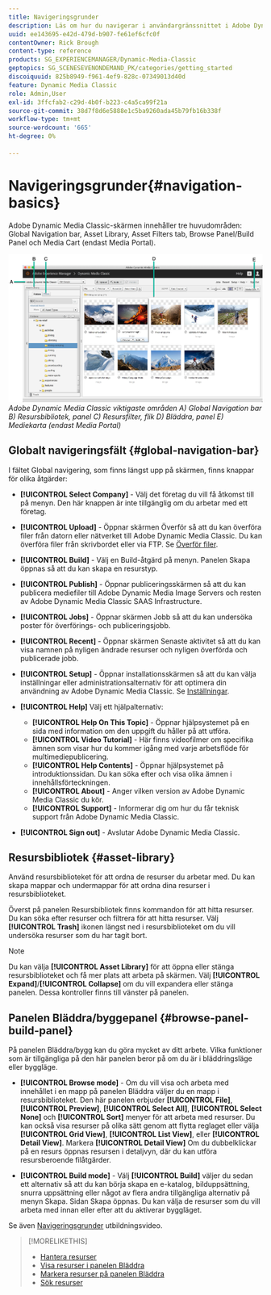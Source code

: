 ```yaml
---
title: Navigeringsgrunder
description: Läs om hur du navigerar i användargränssnittet i Adobe Dynamic Media Classic.
uuid: ee143695-e42d-479d-b907-fe61ef6cfc0f
contentOwner: Rick Brough
content-type: reference
products: SG_EXPERIENCEMANAGER/Dynamic-Media-Classic
geptopics: SG_SCENESEVENONDEMAND_PK/categories/getting_started
discoiquuid: 825b8949-f961-4ef9-828c-07349013d40d
feature: Dynamic Media Classic
role: Admin,User
exl-id: 3ffcfab2-c29d-4b0f-b223-c4a5ca99f21a
source-git-commit: 38d7f8d6e5888e1c5ba9260ada45b79fb16b338f
workflow-type: tm+mt
source-wordcount: '665'
ht-degree: 0%

---
```


# Navigeringsgrunder{#navigation-basics}

Adobe Dynamic Media Classic-skärmen innehåller tre huvudområden: Global Navigation bar, Asset Library, Asset Filters tab, Browse Panel/Build Panel och Media Cart (endast Media Portal).

![Navigeringsgrunder](/help/using/assets/gs_navigation_basics_popup_popup.png)
*Adobe Dynamic Media Classic viktigaste områden*
*A) Global Navigation bar B) Resursbibliotek, panel C) Resursfilter, flik D) Bläddra, panel E) Mediekarta (endast Media Portal)*

## Globalt navigeringsfält {#global-navigation-bar}

I fältet Global navigering, som finns längst upp på skärmen, finns knappar för olika åtgärder:

* **[!UICONTROL Select Company]** - Välj det företag du vill få åtkomst till på menyn. Den här knappen är inte tillgänglig om du arbetar med ett företag.

* **[!UICONTROL Upload]** - Öppnar skärmen Överför så att du kan överföra filer från datorn eller nätverket till Adobe Dynamic Media Classic. Du kan överföra filer från skrivbordet eller via FTP. Se [Överför filer](/help/using/uploading-files.md).

* **[!UICONTROL Build]** - Välj en Build-åtgärd på menyn. Panelen Skapa öppnas så att du kan skapa en resurstyp.

* **[!UICONTROL Publish]** - Öppnar publiceringsskärmen så att du kan publicera mediefiler till Adobe Dynamic Media Image Servers och resten av Adobe Dynamic Media Classic SAAS Infrastructure.

* **[!UICONTROL Jobs]** - Öppnar skärmen Jobb så att du kan undersöka poster för överförings- och publiceringsjobb.

* **[!UICONTROL Recent]** - Öppnar skärmen Senaste aktivitet så att du kan visa namnen på nyligen ändrade resurser och nyligen överförda och publicerade jobb.

* **[!UICONTROL Setup]** - Öppnar installationsskärmen så att du kan välja inställningar eller administrationsalternativ för att optimera din användning av Adobe Dynamic Media Classic. Se [Inställningar](/help/using/setup-basics.md).

* **[!UICONTROL Help]** Välj ett hjälpalternativ:

   * **[!UICONTROL Help On This Topic]** - Öppnar hjälpsystemet på en sida med information om den uppgift du håller på att utföra.
   * **[!UICONTROL Video Tutorial]** - Här finns videofilmer om specifika ämnen som visar hur du kommer igång med varje arbetsflöde för multimediepublicering.
   * **[!UICONTROL Help Contents]** - Öppnar hjälpsystemet på introduktionssidan. Du kan söka efter och visa olika ämnen i innehållsförteckningen.
   * **[!UICONTROL About]** - Anger vilken version av Adobe Dynamic Media Classic du kör.
   * **[!UICONTROL Support]** - Informerar dig om hur du får teknisk support från Adobe Dynamic Media Classic.

* **[!UICONTROL Sign out]** - Avslutar Adobe Dynamic Media Classic.

## Resursbibliotek {#asset-library}

Använd resursbiblioteket för att ordna de resurser du arbetar med. Du kan skapa mappar och undermappar för att ordna dina resurser i resursbiblioteket.

Överst på panelen Resursbibliotek finns kommandon för att hitta resurser. Du kan söka efter resurser och filtrera för att hitta resurser. Välj **[!UICONTROL Trash]** ikonen längst ned i resursbiblioteket om du vill undersöka resurser som du har tagit bort.

>[!NOTE]
>
>Du kan välja **[!UICONTROL Asset Library]** för att öppna eller stänga resursbiblioteket och få mer plats att arbeta på skärmen. Välj **[!UICONTROL Expand]**/**[!UICONTROL Collapse]** om du vill expandera eller stänga panelen. Dessa kontroller finns till vänster på panelen.

## Panelen Bläddra/byggepanel {#browse-panel-build-panel}

På panelen Bläddra/bygg kan du göra mycket av ditt arbete. Vilka funktioner som är tillgängliga på den här panelen beror på om du är i bläddringsläge eller byggläge.

* **[!UICONTROL Browse mode]** - Om du vill visa och arbeta med innehållet i en mapp på panelen Bläddra väljer du en mapp i resursbiblioteket. Den här panelen erbjuder **[!UICONTROL File]**, **[!UICONTROL Preview]**, **[!UICONTROL Select All]**, **[!UICONTROL Select None]** och **[!UICONTROL Sort]** menyer för att arbeta med resurser. Du kan också visa resurser på olika sätt genom att flytta reglaget eller välja **[!UICONTROL Grid View]**, **[!UICONTROL List View]**, eller **[!UICONTROL Detail View]**. Markera **[!UICONTROL Detail View]** Om du dubbelklickar på en resurs öppnas resursen i detaljvyn, där du kan utföra resursberoende filåtgärder.

* **[!UICONTROL Build mode]** - Välj **[!UICONTROL Build]** väljer du sedan ett alternativ så att du kan börja skapa en e-katalog, bilduppsättning, snurra uppsättning eller något av flera andra tillgängliga alternativ på menyn Skapa. Sidan Skapa öppnas. Du kan välja de resurser som du vill arbeta med innan eller efter att du aktiverar byggläget.

Se även [Navigeringsgrunder](https://s7d5.scene7.com/s7viewers/html5/VideoViewer.html?videoserverurl=https://s7d5.scene7.com/is/content/&amp;emailurl=https://s7d5.scene7.com/s7/emailFriend&amp;serverUrl=https://s7d5.scene7.com/is/image/&amp;config=Scene7SharedAssets/Universal_HTML5_Video&amp;contenturl=https://s7d5.scene7.com/skins/&amp;asset=S7tutorials/571_Navigation%20Basics_converted%20renamed_Getting%20Started-AVS) utbildningsvideo.

>[!MORELIKETHIS]
>
>* [Hantera resurser](about-managing-assets.md)
>* [Visa resurser i panelen Bläddra](viewing-assets-browse-panel.md#viewing_assets_in_the_browse_panel)
>* [Markera resurser på panelen Bläddra](selecting-assets-browse-panel.md#selecting_assets_in_the_browse_panel)
>* [Sök resurser](searching-assets.md#searching_assets)

